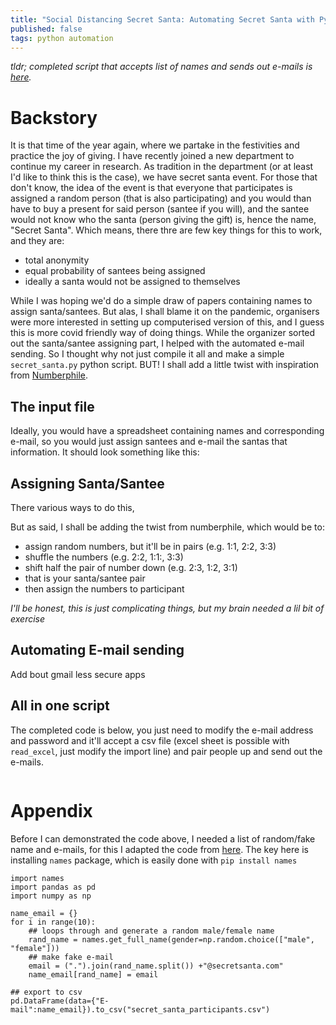 ```yaml
---
title: "Social Distancing Secret Santa: Automating Secret Santa with Python (including sending out e-mails)"
published: false
tags: python automation
---
```


_tldr; completed script that accepts list of names and sends out e-mails is [here](#complete-code)._

# Backstory
It is that time of the year again, where we partake in the festivities and practice the joy of giving. I have recently joined a new department to continue my career in research. As tradition in the department (or at least I'd like to think this is the case), we have secret santa event. For those that don't know, the idea of the event is that everyone that participates is assigned a random person (that is also participating) and you would than have to buy a present for said person (santee if you will), and the santee would not know who the santa (person giving the gift) is, hence the name, "Secret Santa". Which means, there thre are few key things for this to work, and they are:
- total anonymity
- equal probability of santees being assigned
- ideally a santa would not be assigned to themselves

While I was hoping we'd do a simple draw of papers containing names to assign santa/santees. But alas, I shall blame it on the pandemic, organisers were more interested in setting up computerised version of this, and I guess this is more covid friendly way of doing things. While the organizer sorted out the santa/santee assigning part, I helped with the automated e-mail sending. So I thought why not just compile it all and make a simple `secret_santa.py` python script. BUT! I shall add a little twist with inspiration from [Numberphile](https://www.youtube.com/watch?v=5kC5k5QBqcc).

## The input file
Ideally, you would have a spreadsheet containing names and corresponding e-mail, so you would just assign santees and e-mail the santas that information. It should look something like this:

## Assigning Santa/Santee
There various ways to do this,

But as said, I shall be adding the twist from numberphile, which would be to:
- assign random numbers, but it'll be in pairs (e.g. 1:1, 2:2, 3:3)
- shuffle the numbers (e.g. 2:2, 1:1:, 3:3)
- shift half the pair of number down (e.g. 2:3, 1:2, 3:1)
- that is your santa/santee pair
- then assign the numbers to participant

_I'll be honest, this is just complicating things, but my brain needed a lil bit of exercise_

## Automating E-mail sending
Add bout gmail less secure apps

<a class="anchor" id="complete-code"></a>

## All in one script 
The completed code is below, you just need to modify the e-mail address and password and it'll accept a csv file (excel sheet is possible with `read_excel`, just modify the import line) and pair people up and send out the e-mails. 

```

```


# Appendix 
Before I can demonstrated the code above, I needed a list of random/fake name and e-mails, for this I adapted the code from [here](https://moonbooks.org/Articles/How-to-generate-random-names-first-and-last-names-with-python-/). The key here is installing `names` package, which is easily done with `pip install names`

```
import names
import pandas as pd
import numpy as np

name_email = {}
for i in range(10):
    ## loops through and generate a random male/female name
    rand_name = names.get_full_name(gender=np.random.choice(["male", "female"]))
    ## make fake e-mail
    email = (".").join(rand_name.split()) +"@secretsanta.com"
    name_email[rand_name] = email
    
## export to csv
pd.DataFrame(data={"E-mail":name_email}).to_csv("secret_santa_participants.csv")
```